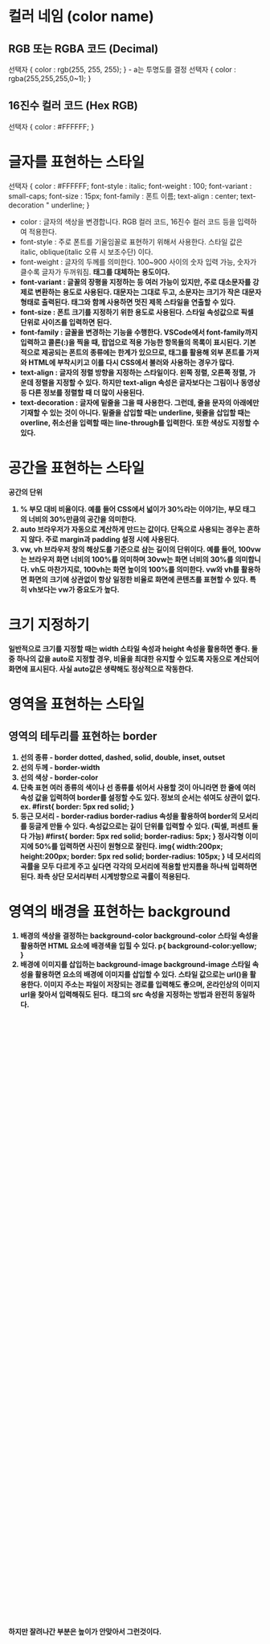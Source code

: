 # 컬러 네임 (color name)

## RGB 또는 RGBA 코드 (Decimal)
<RGB>
선택자 {
    color : rgb(255, 255, 255);
}
<RGBA> - a는 투명도를 결정
선택자 {
    color : rgba(255,255,255,0~1);
}

## 16진수 컬러 코드 (Hex RGB)
선택자 {
    color : #FFFFFF;
}

# 글자를 표현하는 스타일
선택자 {
    color : #FFFFFF;
    font-style : italic;
    font-weight : 100;
    font-variant : small-caps;
    font-size : 15px;
    font-family : 폰트 이름;
    text-align : center;
    text-decoration " underline;
}

* color : 글자의 색상을 변경합니다. RGB 컬러 코드, 16진수 컬러 코드 등을 입력하여 적용한다.
* font-style : 주로 폰트를 기울임꼴로 표현하기 위해서 사용한다. 스타일 값은 italic, oblique(italic 오류 시 보조수단) 이다.
* font-weight : 글자의 두께를 의미한다. 100~900 사이의 숫자 입력 가능, 숫자가 클수록 글자가 두꺼워짐. <strong> 태그를 대체하는 용도이다.
* font-variant : 글꼴의 장평을 지정하는 등 여러 가능이 있지만, 주로 대소문자를 강제로 변환하는 용도로 사용된다. 대문자는 그대로 두고, 소문자는 크기가 작은 대문자 형태로 출력된다. <h> 태그와 함께 사용하면 멋진 제목 스타일을 연출할 수 있다.
* font-size : 폰트 크기를 지정하기 위한 용도로 사용된다. 스타일 속성값으로 픽셀 단위로 사이즈를 입력하면 된다.
* font-family : 글꼴을 변경하는 기능을 수행한다. VSCode에서 font-family까지 입력하고 콜론(:)을 찍을 때, 팝업으로 적용 가능한 항목들의 목록이 표시된다. 기본적으로 제공되는 폰트의 종류에는 한계가 있으므로, <link> 태그를 활용해 외부 폰트를 가져와 HTML에 부착시키고 이를 다시 CSS에서 불러와 사용하는 경우가 많다.
* text-align : 글자의 정렬 방향을 지정하는 스타일이다. 왼쪽 정렬, 오른쪽 정렬, 가운데 정렬을 지정할 수 있다. 하지만 text-align 속성은 글자보다는 그림이나 동영상 등 다른 정보를 정렬할 때 더 많이 사용된다.
* text-decoration : 글자에 밑줄을 그을 때 사용한다. 그런데, 줄을 문자의 아래에만 기재할 수 있는 것이 아니다. 밑줄을 삽입할 때는 underline, 윗줄을 삽입할 때는 overline, 취소선을 입력할 때는 line-through를 입력한다. 또한 색상도 지정할 수 있다.

# 공간을 표현하는 스타일
공간의 단위
1. %
부모 대비 비율이다. 예를 들어 CSS에서 넓이가 30%라는 이야기는, 부모 태그의 너비의 30%만큼의 공간을 의미한다.
2. auto
브라우저가 자동으로 계산하게 만드는 값이다. 단독으로 사용되는 경우는 흔하지 않다. 주로 margin과 padding 설정 시에 사용된다.
3. vw, vh
브라우저 창의 해상도를 기준으로 삼는 길이의 단위이다. 예를 들어, 100vw는 브라우저 화면 너비의 100%를 의미하며 30vw는 화면 너비의 30%를 의미합니다. vh도 마찬가지로, 100vh는 화면 높이의 100%를 의미한다. vw와 vh를 활용하면 화면의 크기에 상관없이 항상 일정한 비율로 화면에 콘텐츠를 표현할 수 있다. 특히 vh보다는 vw가 중요도가 높다.

# 크기 지정하기
일반적으로 크기를 지정할 때는 width 스타일 속성과 height 속성을 활용하면 좋다.
둘 중 하나의 값을 auto로 지정할 경우, 비율을 최대한 유지할 수 있도록 자동으로 계산되어 화면에 표시된다.
사실 auto값은 생략해도 정상적으로 작동한다.

# 영역을 표현하는 스타일
## 영역의 테두리를 표현하는 border
1. 선의 종류 - border
dotted, dashed, solid, double, inset, outset
2. 선의 두께 - border-width
3. 선의 색상 - border-color
4. 단축 표현
여러 종류의 색이나 선 종류를 섞어서 사용할 것이 아니라면 한 줄에 여러 속성 값을 입력하여 border를 설정할 수도 있다. 정보의 순서는 섞여도 상관이 없다.
ex.
#first{
    border: 5px red solid;
}
5. 둥근 모서리 - border-radius
border-radius 속성을 활용하여 border의 모서리를 둥글게 만들 수 있다. 속성값으로는 길이 단위를 입력할 수 있다. (픽셀, 퍼센트 둘다 가능)
#first{
    border: 5px red solid;
    border-radius: 5px;
}
정사각형 이미지에 50%를 입력하면 사진이 원형으로 잘린다.
img{
    width:200px;
    height:200px;
    border: 5px red solid;
    border-radius: 105px;
}
네 모서리의 곡률을 모두 다르게 주고 싶다면 각각의 모서리에 적용할 반지름을 하나씩 입력하면 된다. 좌측 상단 모서리부터 시계방향으로 곡률이 적용된다.

# 영역의 배경을 표현하는 background
1. 배경의 색상을 결정하는 background-color
background-color 스타일 속성을 활용하면 HTML 요소에 배경색을 입힐 수 있다.
p{
    background-color:yellow;
}
2. 배경에 이미지를 삽입하는 background-image
background-image 스타일 속성을 활용하면 요소의 배경에 이미지를 삽입할 수 있다. 스타일 값으로는 url()을 활용한다. 이미지 주소는 파일이 저장되는 경로를 입력해도 좋으며, 온라인상의 이미지 url을 찾아서 입력해줘도 된다. <img> 태그의 src 속성을 지정하는 방법과 완전히 동일하다.
<style>
    p{
        background-image : url("image/profile.jpg");
    }
</style>
<p style="color:white; height:30vh;">
</p>
하지만 잘려나간 부분은 높이가 안맞아서 그런것이다.
<style>
    p{
        background-image: url("image/profile.jpg");
        background-position-y: -200px;
        background-position-x: 200px;
    }
</style>
<p style="color:white; height:30vh;">
</p>
이 때 background-position-x를 활용하여 이미지의 좌우 위치를, background-position-y를 활용하여 이미지의 상하 위치를 바꿀 수 있다. 너비를 초과한 값이 들어올 경우 추가로 이미지의 끝부분을 복제하여 채워준다. (반복적인 패턴 사용 시 용이하다.)

# 화면에 표시되는 방식을 표현하는 스타일 - visibility, display
[visibility]
<style>
    .first{
        visibility:hidden;
    }
</style>
<img class="first" src="image/profile.jpg" height=100px/>
<img class="second" src="image/profile.jpg" height=100px/>

visibility 스타일 속성을 hidden으로 설정하면, 요소를 화면에서 숨길 수 있습니다. 단, 해당 요소가 차지하는 공간이 사라지지는 않는다. 차리는 차지하지만, 화면에 보이지 않게 되는것이다.
[display]
<hr/> 태그로 삽입된 가로줄 위쪽과 아래쪽을 비교하기 바란다. 위쪽은 사진이 좌우로 배치되어 있으며 아래쪽은 사진이 상하로 배치되어 있다. 위쪽의 사진은 inline 속성을 갖고 있지만 아래쪽 사진은 block 속성을 갖고 있기 때문이다.
<style>
    .first{
        display:inline;
    }
    .second{
        display:block;
    }
</style>
<img class="first" src="image/profile.jpg" height=100px/>
<img src="image/profile.jpg" height=100px/>

<hr/>

<img class="second" src="image/profile.jpg" height=100px/>
<img src="image/profile.jpg" height=100px/>